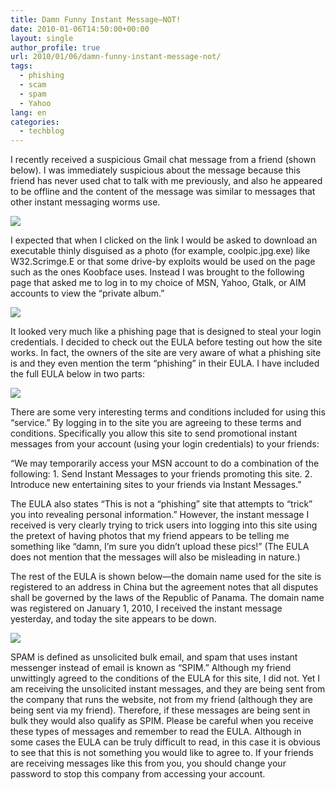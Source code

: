```yaml
---
title: Damn Funny Instant Message—NOT!
date: 2010-01-06T14:50:00+00:00
layout: single
author_profile: true
url: 2010/01/06/damn-funny-instant-message-not/
tags:
  - phishing
  - scam
  - spam
  - Yahoo
lang: en
categories: 
  - techblog
---
```

I recently received a suspicious Gmail chat message from a friend (shown below). I was immediately suspicious about the message because this friend has never used chat to talk with me previously, and also he appeared to be offline and the content of the message was similar to messages that other instant messaging worms use.

[![](http://4.bp.blogspot.com/_vaUVXcmC3OI/S0SbVCdFZzI/AAAAAAAAAko/1CX_1CRKNkc/s640/IM_2.jpg)](http://4.bp.blogspot.com/_vaUVXcmC3OI/S0SbVCdFZzI/AAAAAAAAAko/1CX_1CRKNkc/s1600-h/IM_2.jpg)

I expected that when I clicked on the link I would be asked to download an executable thinly disguised as a photo (for example, coolpic.jpg.exe) like W32.Scrimge.E or that some drive-by exploits would be used on the page such as the ones Koobface uses. Instead I was brought to the following page that asked me to log in to my choice of MSN, Yahoo, Gtalk, or AIM accounts to view the “private album.”

[![](http://2.bp.blogspot.com/_vaUVXcmC3OI/S0SbcTjyJoI/AAAAAAAAAkw/NHibY2t8bec/s640/IM_Spam_2.jpg)](http://2.bp.blogspot.com/_vaUVXcmC3OI/S0SbcTjyJoI/AAAAAAAAAkw/NHibY2t8bec/s1600-h/IM_Spam_2.jpg)

It looked very much like a phishing page that is designed to steal your login credentials. I decided to check out the EULA before testing out how the site works. In fact, the owners of the site are very aware of what a phishing site is and they even mention the term “phishing” in their EULA. I have included the full EULA below in two parts:

[![](http://3.bp.blogspot.com/_vaUVXcmC3OI/S0SbhYVTqiI/AAAAAAAAAk4/E6VoEC9oybI/s640/Eula1_2.jpg)](http://3.bp.blogspot.com/_vaUVXcmC3OI/S0SbhYVTqiI/AAAAAAAAAk4/E6VoEC9oybI/s1600-h/Eula1_2.jpg)

There are some very interesting terms and conditions included for using this “service.” By logging in to the site you are agreeing to these terms and conditions. Specifically you allow this site to send promotional instant messages from your account (using your login credentials) to your friends:

“We may temporarily access your MSN account to do a combination of the following: 1. Send Instant Messages to your friends promoting this site. 2. Introduce new entertaining sites to your friends via Instant Messages.”

The EULA also states “This is not a “phishing” site that attempts to “trick” you into revealing personal information.” However, the instant message I received is very clearly trying to trick users into logging into this site using the pretext of having photos that my friend appears to be telling me something like “damn, I’m sure you didn’t upload these pics!” (The EULA does not mention that the messages will also be misleading in nature.)

The rest of the EULA is shown below—the domain name used for the site is registered to an address in China but the agreement notes that all disputes shall be governed by the laws of the Republic of Panama. The domain name was registered on January 1, 2010, I received the instant message yesterday, and today the site appears to be down.

[![](http://2.bp.blogspot.com/_vaUVXcmC3OI/S0SblNPPlFI/AAAAAAAAAlA/2vFP9aMRiwA/s640/Eula2_2.jpg)](http://2.bp.blogspot.com/_vaUVXcmC3OI/S0SblNPPlFI/AAAAAAAAAlA/2vFP9aMRiwA/s1600-h/Eula2_2.jpg)

SPAM is defined as unsolicited bulk email, and spam that uses instant messenger instead of email is known as “SPIM.” Although my friend unwittingly agreed to the conditions of the EULA for this site, I did not. Yet I am receiving the unsolicited instant messages, and they are being sent from the company that runs the website, not from my friend (although they are being sent via my friend). Therefore, if these messages are being sent in bulk they would also qualify as SPIM. Please be careful when you receive these types of messages and remember to read the EULA. Although in some cases the EULA can be truly difficult to read, in this case it is obvious to see that this is not something you would like to agree to. If your friends are receiving messages like this from you, you should change your password to stop this company from accessing your account.
